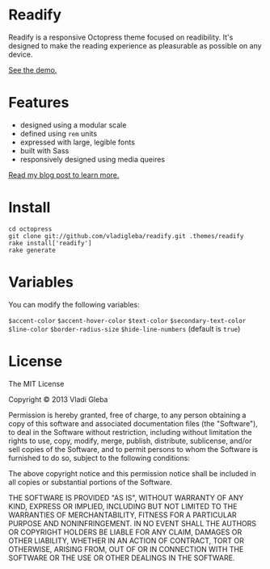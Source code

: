 # Readify

Readify is a responsive Octopress theme focused on readibility. It's designed to make the reading experience as pleasurable as possible on any device.

[See the demo.](http://vladigleba.com/)

# Features
- designed using a modular scale
- defined using `rem` units
- expressed with large, legible fonts
- built with Sass
- responsively designed using media queires

[Read my blog post to learn more.](http://vladigleba.com/blog/2013/10/31/introducing-readify-a-new-octopress-theme-focused-on-readibility/)

# Install

    cd octopress
    git clone git://github.com/vladigleba/readify.git .themes/readify
    rake install['readify']
    rake generate

# Variables

You can modify the following variables:

`$accent-color`
`$accent-hover-color`
`$text-color`
`$secondary-text-color`
`$line-color`
`$border-radius-size`
`$hide-line-numbers` (default is `true`)

# License

The MIT License

Copyright &copy; 2013 Vladi Gleba

Permission is hereby granted, free of charge, to any person obtaining a copy of this software and associated documentation files (the "Software"), to deal in the Software without restriction, including without limitation the rights to use, copy, modify, merge, publish, distribute, sublicense, and/or sell copies of the Software, and to permit persons to whom the Software is furnished to do so, subject to the following conditions:

The above copyright notice and this permission notice shall be included in all copies or substantial portions of the Software.

THE SOFTWARE IS PROVIDED "AS IS", WITHOUT WARRANTY OF ANY KIND, EXPRESS OR IMPLIED, INCLUDING BUT NOT LIMITED TO THE WARRANTIES OF MERCHANTABILITY, FITNESS FOR A PARTICULAR PURPOSE AND NONINFRINGEMENT. IN NO EVENT SHALL THE AUTHORS OR COPYRIGHT HOLDERS BE LIABLE FOR ANY CLAIM, DAMAGES OR OTHER LIABILITY, WHETHER IN AN ACTION OF CONTRACT, TORT OR OTHERWISE, ARISING FROM, OUT OF OR IN CONNECTION WITH THE SOFTWARE OR THE USE OR OTHER DEALINGS IN THE SOFTWARE.
